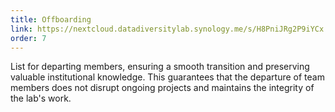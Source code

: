 ```yaml
---
title: Offboarding
link: https://nextcloud.datadiversitylab.synology.me/s/H8PniJRg2P9iYCx
order: 7
---
```


List for departing members, ensuring a smooth transition and preserving valuable institutional knowledge. This guarantees that the departure of team members does not disrupt ongoing projects and maintains the integrity of the lab's work.
